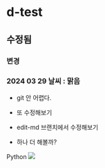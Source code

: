 # d-test
## 수정됨
### 변경
### 2024 03 29 날씨 : 맑음
- git 안 어렵다.

- 또 수정해보기
- edit-md 브랜치에서 수정해보기
- 하나 더 해볼까?
  
Python
<img src="https://img.shields.io/badge/Python-3776AB?style=for-the-badge&logo=Python&logoColor=white">
